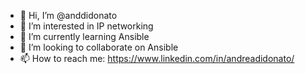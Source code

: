 - 👋 Hi, I’m @anddidonato
- 👀 I’m interested in IP networking 
- 🌱 I’m currently learning Ansible  
- 💞️ I’m looking to collaborate on Ansible
- 📫 How to reach me: https://www.linkedin.com/in/andreadidonato/

<!---
anddidonato/anddidonato is a ✨ special ✨ repository because its `README.md` (this file) appears on your GitHub profile.
You can click the Preview link to take a look at your changes.
--->
